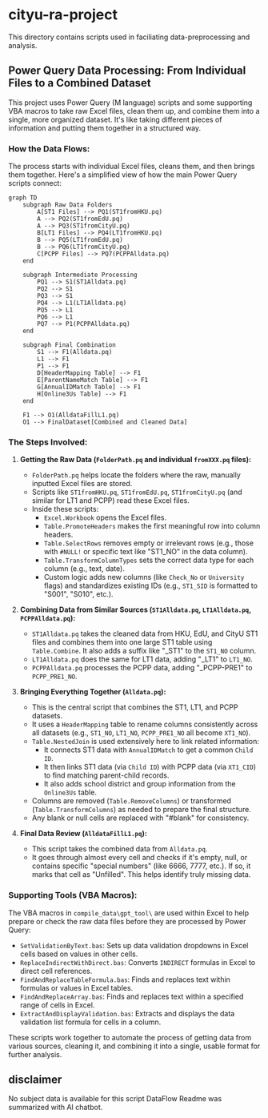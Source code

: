 # cityu-ra-project
This directory contains scripts used in faciliating data-preprocessing and analysis.

## Power Query Data Processing: From Individual Files to a Combined Dataset

This project uses Power Query (M language) scripts and some supporting VBA macros to take raw Excel files, clean them up, and combine them into a single, more organized dataset. It's like taking different pieces of information and putting them together in a structured way.

### How the Data Flows:

The process starts with individual Excel files, cleans them, and then brings them together. Here's a simplified view of how the main Power Query scripts connect:

```mermaid
graph TD
    subgraph Raw Data Folders
        A[ST1 Files] --> PQ1(ST1fromHKU.pq)
        A --> PQ2(ST1fromEdU.pq)
        A --> PQ3(ST1fromCityU.pq)
        B[LT1 Files] --> PQ4(LT1fromHKU.pq)
        B --> PQ5(LT1fromEdU.pq)
        B --> PQ6(LT1fromCityU.pq)
        C[PCPP Files] --> PQ7(PCPPAlldata.pq)
    end

    subgraph Intermediate Processing
        PQ1 --> S1(ST1Alldata.pq)
        PQ2 --> S1
        PQ3 --> S1
        PQ4 --> L1(LT1Alldata.pq)
        PQ5 --> L1
        PQ6 --> L1
        PQ7 --> P1(PCPPAlldata.pq)
    end

    subgraph Final Combination
        S1 --> F1(Alldata.pq)
        L1 --> F1
        P1 --> F1
        D[HeaderMapping Table] --> F1
        E[ParentNameMatch Table] --> F1
        G[AnnualIDMatch Table] --> F1
        H[Online3Us Table] --> F1
    end

    F1 --> O1(AlldataFillL1.pq)
    O1 --> FinalDataset[Combined and Cleaned Data]
```

### The Steps Involved:

1.  **Getting the Raw Data (`FolderPath.pq` and individual `fromXXX.pq` files):**
    *   `FolderPath.pq` helps locate the folders where the raw, manually inputted Excel files are stored.
    *   Scripts like `ST1fromHKU.pq`, `ST1fromEdU.pq`, `ST1fromCityU.pq` (and similar for LT1 and PCPP) read these Excel files.
    *   Inside these scripts:
        *   `Excel.Workbook` opens the Excel files.
        *   `Table.PromoteHeaders` makes the first meaningful row into column headers.
        *   `Table.SelectRows` removes empty or irrelevant rows (e.g., those with `#NULL!` or specific text like "ST1\_NO" in the data column).
        *   `Table.TransformColumnTypes` sets the correct data type for each column (e.g., text, date).
        *   Custom logic adds new columns (like `Check_No` or `University` flags) and standardizes existing IDs (e.g., `ST1_SID` is formatted to "S001", "S010", etc.).

2.  **Combining Data from Similar Sources (`ST1Alldata.pq`, `LT1Alldata.pq`, `PCPPAlldata.pq`):**
    *   `ST1Alldata.pq` takes the cleaned data from HKU, EdU, and CityU ST1 files and combines them into one large ST1 table using `Table.Combine`. It also adds a suffix like "_ST1" to the `ST1_NO` column.
    *   `LT1Alldata.pq` does the same for LT1 data, adding "_LT1" to `LT1_NO`.
    *   `PCPPAlldata.pq` processes the PCPP data, adding "_PCPP-PRE1" to `PCPP_PRE1_NO`.

3.  **Bringing Everything Together (`Alldata.pq`):**
    *   This is the central script that combines the ST1, LT1, and PCPP datasets.
    *   It uses a `HeaderMapping` table to rename columns consistently across all datasets (e.g., `ST1_NO`, `LT1_NO`, `PCPP_PRE1_NO` all become `XT1_NO`).
    *   `Table.NestedJoin` is used extensively here to link related information:
        *   It connects ST1 data with `AnnualIDMatch` to get a common `Child ID`.
        *   It then links ST1 data (via `Child ID`) with PCPP data (via `XT1_CID`) to find matching parent-child records.
        *   It also adds school district and group information from the `Online3Us` table.
    *   Columns are removed (`Table.RemoveColumns`) or transformed (`Table.TransformColumns`) as needed to prepare the final structure.
    *   Any blank or null cells are replaced with "#blank" for consistency.

4.  **Final Data Review (`AlldataFillL1.pq`):**
    *   This script takes the combined data from `Alldata.pq`.
    *   It goes through almost every cell and checks if it's empty, null, or contains specific "special numbers" (like 6666, 7777, etc.). If so, it marks that cell as "Unfilled". This helps identify truly missing data.

### Supporting Tools (VBA Macros):

The VBA macros in `compile_data\gpt_tool\` are used within Excel to help prepare or check the raw data files before they are processed by Power Query:
*   `SetValidationByText.bas`: Sets up data validation dropdowns in Excel cells based on values in other cells.
*   `ReplaceIndirectWithDirect.bas`: Converts `INDIRECT` formulas in Excel to direct cell references.
*   `FindAndReplaceTableFormula.bas`: Finds and replaces text within formulas or values in Excel tables.
*   `FindAndReplaceArray.bas`: Finds and replaces text within a specified range of cells in Excel.
*   `ExtractAndDisplayValidation.bas`: Extracts and displays the data validation list formula for cells in a column.

These scripts work together to automate the process of getting data from various sources, cleaning it, and combining it into a single, usable format for further analysis.

## disclaimer
No subject data is available for this script
DataFlow Readme was summarized with AI chatbot.